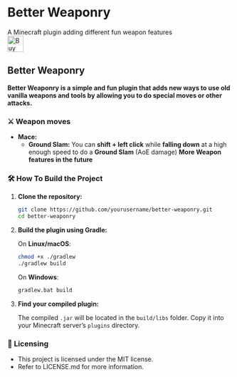# Better Weaponry
A Minecraft plugin adding different fun weapon features <br>
<a href='https://ko-fi.com/P5P5KJSXZ' target='_blank'><img height='36' style='border:0px;height:36px;' src='https://storage.ko-fi.com/cdn/kofi6.png?v=6' border='0' alt='Buy Me a Coffee at ko-fi.com' /></a>

## Better Weaponry
**Better Weaponry is a simple and fun plugin that adds new ways to use old vanilla weapons and tools by allowing you to do special moves or other attacks.**

### ⚔️ Weapon moves
- **Mace:**
    - **Ground Slam:** You can **shift + left click** while **falling down** at a high enough speed to do a **Ground Slam** (AoE damage)
**More Weapon features in the future**

### 🛠️ How To Build the Project

1. **Clone the repository:**

   ```bash
   git clone https://github.com/yourusername/better-weaponry.git
   cd better-weaponry
   ```

2. **Build the plugin using Gradle:**

   On **Linux/macOS**:

   ```bash
   chmod +x ./gradlew
   ./gradlew build
   ```

   On **Windows**:

   ```bash
   gradlew.bat build
   ```

3. **Find your compiled plugin:**

   The compiled `.jar` will be located in the `build/libs` folder.
   Copy it into your Minecraft server’s `plugins` directory.


### 📜 Licensing
- This project is licensed under the MIT license.
- Refer to LICENSE.md for more information.
